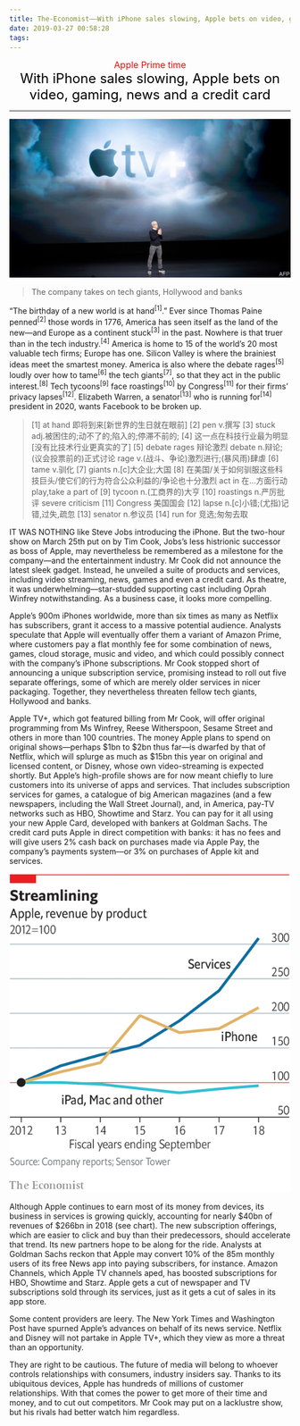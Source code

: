 ```yaml
---
title: The-Economist——With iPhone sales slowing, Apple bets on video, gaming, news and a credit card
date: 2019-03-27 00:58:28
tags:
---
```


<center>
	<font color=red size=3>Apple Prime time</font> 
	<br>
	<font color=black size=5>With iPhone sales slowing, Apple bets on video, gaming, news and a credit card</font>
</center>

------------
![](/avatar/20190330_blp903.jpg)
> The company takes on tech giants, Hollywood and banks

“The birthday of a new world is at hand<sup>[1]</sup>.” Ever since Thomas Paine penned<sup>[2]</sup> those words in 1776, America has seen itself as the land of the new—and Europe as a continent stuck<sup>[3]</sup> in the past. Nowhere is that truer than in the tech industry.<sup>[4]</sup> America is home to 15 of the world’s 20 most valuable tech firms; Europe has one. Silicon Valley is where the brainiest ideas meet the smartest money. America is also where the debate rages<sup>[5]</sup> loudly over how to tame<sup>[6]</sup> the tech giants<sup>[7]</sup>, so that they act in the public interest.<sup>[8]</sup> Tech tycoons<sup>[9]</sup> face roastings<sup>[10]</sup> by Congress<sup>[11]</sup> for their firms’ privacy lapses<sup>[12]</sup>. Elizabeth Warren, a senator<sup>[13]</sup> who is running for<sup>[14]</sup> president in 2020, wants Facebook to be broken up.
>[1] at hand 即将到来[新世界的生日就在眼前]
>[2] pen v.撰写
>[3] stuck adj.被困住的;动不了的;陷入的;停滞不前的;
>[4] 这一点在科技行业最为明显[没有比技术行业更真实的了]
>[5] debate rages 辩论激烈 debate n.辩论;(议会投票前的)正式讨论 rage v.(战斗、争论)激烈进行;(暴风雨)肆虐
>[6] tame v.驯化
>[7] giants n.[c]大企业;大国
>[8] 在美国/关于如何驯服这些科技巨头/使它们的行为符合公众利益的/争论也十分激烈 act in 在…方面行动 play,take a part of
>[9] tycoon n.(工商界的)大亨
>[10] roastings n.严厉批评 severe criticism
>[11] Congress 美国国会
>[12] lapse n.[c]小错;(尤指)记错,过失,疏忽
>[13] senator n.参议员
>[14] run for 竞选;匆匆去取


IT WAS NOTHING like Steve Jobs introducing the iPhone. But the two-hour show on March 25th put on by Tim Cook, Jobs’s less histrionic successor as boss of Apple, may nevertheless be remembered as a milestone for the company—and the entertainment industry. Mr Cook did not announce the latest sleek gadget. Instead, he unveiled a suite of products and services, including video streaming, news, games and even a credit card. As theatre, it was underwhelming—star-studded supporting cast including Oprah Winfrey notwithstanding. As a business case, it looks more compelling. 

Apple’s 900m iPhones worldwide, more than six times as many as Netflix has subscribers, grant it access to a massive potential audience. Analysts speculate that Apple will eventually offer them a variant of Amazon Prime, where customers pay a flat monthly fee for some combination of news, games, cloud storage, music and video, and which could possibly connect with the company’s iPhone subscriptions. Mr Cook stopped short of announcing a unique subscription service, promising instead to roll out five separate offerings, some of which are merely older services in nicer packaging. Together, they nevertheless threaten fellow tech giants, Hollywood and banks.

Apple TV+, which got featured billing from Mr Cook, will offer original programming from Ms Winfrey, Reese Witherspoon, Sesame Street and others in more than 100 countries. The money Apple plans to spend on original shows—perhaps $1bn to $2bn thus far—is dwarfed by that of Netflix, which will splurge as much as $15bn this year on original and licensed content, or Disney, whose own video-streaming is expected shortly. But Apple’s high-profile shows are for now meant chiefly to lure customers into its universe of apps and services. That includes subscription services for games, a catalogue of big American magazines (and a few newspapers, including the Wall Street Journal), and, in America, pay-TV networks such as HBO, Showtime and Starz. You can pay for it all using your new Apple Card, developed with bankers at Goldman Sachs. The credit card puts Apple in direct competition with banks: it has no fees and will give users 2% cash back on purchases made via Apple Pay, the company’s payments system—or 3% on purchases of Apple kit and services. 

![](/avatar/20190330_woc593.png)


Although Apple continues to earn most of its money from devices, its business in services is growing quickly, accounting for nearly $40bn of revenues of $266bn in 2018 (see chart). The new subscription offerings, which are easier to click and buy than their predecessors, should accelerate that trend. Its new partners hope to be along for the ride. Analysts at Goldman Sachs reckon that Apple may convert 10% of the 85m monthly users of its free News app into paying subscribers, for instance. Amazon Channels, which Apple TV channels aped, has boosted subscriptions for HBO, Showtime and Starz. Apple gets a cut of newspaper and TV subscriptions sold through its services, just as it gets a cut of sales in its app store. 

Some content providers are leery. The New York Times and Washington Post have spurned Apple’s advances on behalf of its news service. Netflix and Disney will not partake in Apple TV+, which they view as more a threat than an opportunity. 

They are right to be cautious. The future of media will belong to whoever controls relationships with consumers, industry insiders say. Thanks to its ubiquitous devices, Apple has hundreds of millions of customer relationships. With that comes the power to get more of their time and money, and to cut out competitors. Mr Cook may put on a lacklustre show, but his rivals had better watch him regardless.


